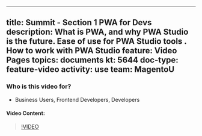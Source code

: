 
---
title: Summit - Section 1 PWA for Devs
description: What is PWA, and why PWA Studio is the future​. Ease of use for PWA Studio tools . How to work with PWA Studio
feature: Video Pages
topics: documents
kt: 5644
doc-type: feature-video
activity: use
team: MagentoU
---

### Who is this video for?

* Business Users, Frontend Developers, Developers

#### Video Content:

>[!VIDEO](https://video.tv.adobe.com/v/35715)